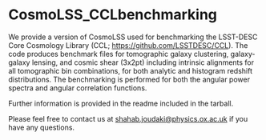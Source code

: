 # CosmoLSS_CCLbenchmarking

We provide a version of CosmoLSS used for benchmarking the LSST-DESC Core Cosmology Library (CCL; https://github.com/LSSTDESC/CCL).
The code produces benchmark files for tomographic galaxy clustering, galaxy-galaxy lensing,
and cosmic shear (3x2pt) including intrinsic alignments for all tomographic bin combinations,
for both analytic and histogram redshift distributions. The benchmarking is performed for both 
the angular power spectra and angular correlation functions.

Further information is provided in the readme included in the tarball.

Please feel free to contact us at shahab.joudaki@physics.ox.ac.uk if you have any questions.
